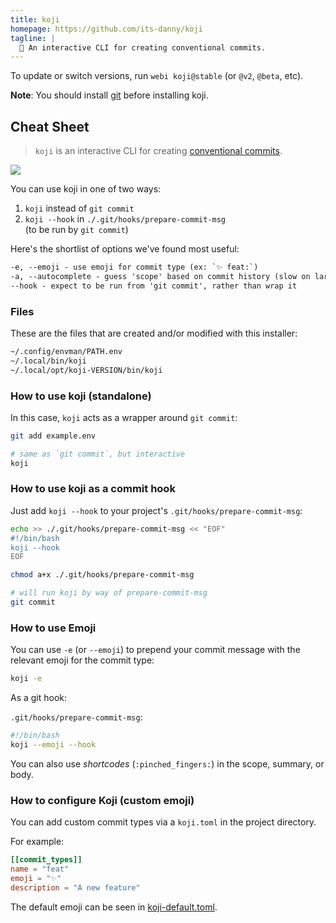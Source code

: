 ```yaml
---
title: koji
homepage: https://github.com/its-danny/koji
tagline: |
  🦊 An interactive CLI for creating conventional commits.
---
```


To update or switch versions, run `webi koji@stable` (or `@v2`, `@beta`, etc).

**Note**: You should install [git](/git) before installing koji.

## Cheat Sheet

> `koji` is an interactive CLI for creating [conventional commits][cc].

![](https://github.com/its-danny/koji/raw/main/meta/demo.gif)

[cc]: https://conventionalcommits.org/en/v1.0.0/

You can use koji in one of two ways:

1. `koji` instead of `git commit`
2. `koji --hook` in `./.git/hooks/prepare-commit-msg` \
   (to be run by `git commit`)

Here's the shortlist of options we've found most useful:

```txt
-e, --emoji - use emoji for commit type (ex: `✨ feat:`)
-a, --autocomplete - guess 'scope' based on commit history (slow on large projects)
--hook - expect to be run from 'git commit', rather than wrap it
```

### Files

These are the files that are created and/or modified with this installer:

```sh
~/.config/envman/PATH.env
~/.local/bin/koji
~/.local/opt/koji-VERSION/bin/koji
```

### How to use koji (standalone)

In this case, `koji` acts as a wrapper around `git commit`:

```sh
git add example.env

# same as `git commit`, but interactive
koji
```

### How to use koji as a commit hook

Just add `koji --hook` to your project's `.git/hooks/prepare-commit-msg`:

```sh
echo >> ./.git/hooks/prepare-commit-msg << "EOF"
#!/bin/bash
koji --hook
EOF

chmod a+x ./.git/hooks/prepare-commit-msg
```

```sh
# will run koji by way of prepare-commit-msg
git commit
```

### How to use Emoji

You can use `-e` (or `--emoji`) to prepend your commit message with the relevant
emoji for the commit type:

```sh
koji -e
```

As a git hook:

`.git/hooks/prepare-commit-msg`:

```sh
#!/bin/bash
koji --emoji --hook
```

You can also use _shortcodes_ (`:pinched_fingers:`) in the scope, summary, or
body.

### How to configure Koji (custom emoji)

You can add custom commit types via a `koji.toml` in the project directory.

For example:

```toml
[[commit_types]]
name = "feat"
emoji = "✨"
description = "A new feature"
```

The default emoji can be seen in
[koji-default.toml](https://github.com/its-danny/koji/blob/main/meta/config/koji-default.toml).
